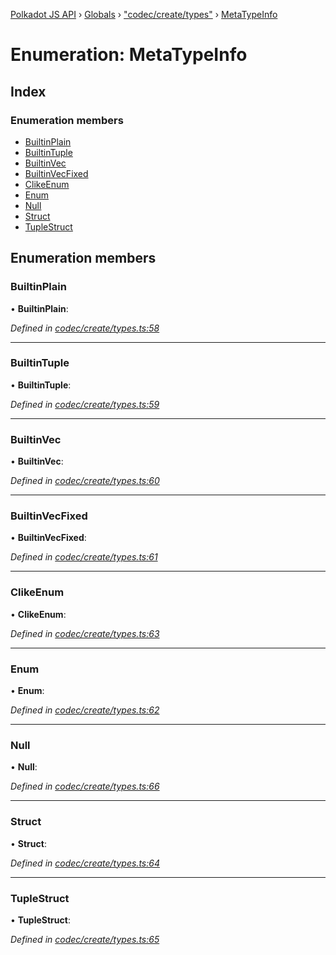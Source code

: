 [Polkadot JS API](../README.md) › [Globals](../globals.md) › ["codec/create/types"](../modules/_codec_create_types_.md) › [MetaTypeInfo](_codec_create_types_.metatypeinfo.md)

# Enumeration: MetaTypeInfo

## Index

### Enumeration members

* [BuiltinPlain](_codec_create_types_.metatypeinfo.md#builtinplain)
* [BuiltinTuple](_codec_create_types_.metatypeinfo.md#builtintuple)
* [BuiltinVec](_codec_create_types_.metatypeinfo.md#builtinvec)
* [BuiltinVecFixed](_codec_create_types_.metatypeinfo.md#builtinvecfixed)
* [ClikeEnum](_codec_create_types_.metatypeinfo.md#clikeenum)
* [Enum](_codec_create_types_.metatypeinfo.md#enum)
* [Null](_codec_create_types_.metatypeinfo.md#null)
* [Struct](_codec_create_types_.metatypeinfo.md#struct)
* [TupleStruct](_codec_create_types_.metatypeinfo.md#tuplestruct)

## Enumeration members

###  BuiltinPlain

• **BuiltinPlain**:

*Defined in [codec/create/types.ts:58](https://github.com/polkadot-js/api/blob/7cc961f789/packages/types/src/codec/create/types.ts#L58)*

___

###  BuiltinTuple

• **BuiltinTuple**:

*Defined in [codec/create/types.ts:59](https://github.com/polkadot-js/api/blob/7cc961f789/packages/types/src/codec/create/types.ts#L59)*

___

###  BuiltinVec

• **BuiltinVec**:

*Defined in [codec/create/types.ts:60](https://github.com/polkadot-js/api/blob/7cc961f789/packages/types/src/codec/create/types.ts#L60)*

___

###  BuiltinVecFixed

• **BuiltinVecFixed**:

*Defined in [codec/create/types.ts:61](https://github.com/polkadot-js/api/blob/7cc961f789/packages/types/src/codec/create/types.ts#L61)*

___

###  ClikeEnum

• **ClikeEnum**:

*Defined in [codec/create/types.ts:63](https://github.com/polkadot-js/api/blob/7cc961f789/packages/types/src/codec/create/types.ts#L63)*

___

###  Enum

• **Enum**:

*Defined in [codec/create/types.ts:62](https://github.com/polkadot-js/api/blob/7cc961f789/packages/types/src/codec/create/types.ts#L62)*

___

###  Null

• **Null**:

*Defined in [codec/create/types.ts:66](https://github.com/polkadot-js/api/blob/7cc961f789/packages/types/src/codec/create/types.ts#L66)*

___

###  Struct

• **Struct**:

*Defined in [codec/create/types.ts:64](https://github.com/polkadot-js/api/blob/7cc961f789/packages/types/src/codec/create/types.ts#L64)*

___

###  TupleStruct

• **TupleStruct**:

*Defined in [codec/create/types.ts:65](https://github.com/polkadot-js/api/blob/7cc961f789/packages/types/src/codec/create/types.ts#L65)*
